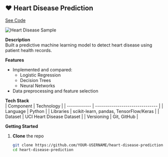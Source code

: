 ## ❤️ Heart Disease Prediction  
[See Code](https://github.com/ankitx55/heart-disease-project)

![Heart Disease Sample](path/to/your/heart-disease-screenshot.png)

**Description**  
Built a predictive machine learning model to detect heart disease using patient health records.

**Features**  
- Implemented and compared:
  - Logistic Regression  
  - Decision Trees  
  - Neural Networks  
- Data preprocessing and feature selection

**Tech Stack**  
| Component    | Technology                      |
| ------------ | ------------------------------- |
| Language     | Python                          |
| Libraries    | scikit-learn, pandas, TensorFlow/Keras |
| Dataset      | UCI Heart Disease Dataset       |
| Versioning   | Git, GitHub                     |

**Getting Started**  
1. **Clone** the repo  
   ```bash
   git clone https://github.com/YOUR-USERNAME/heart-disease-prediction.git
   cd heart-disease-prediction
